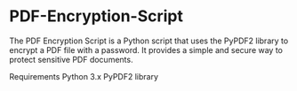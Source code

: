 # PDF-Encryption-Script

The PDF Encryption Script is a Python script that uses the PyPDF2 library to encrypt a PDF file with a password. It provides a simple and secure way to protect sensitive PDF documents.

Requirements
Python 3.x
PyPDF2 library
